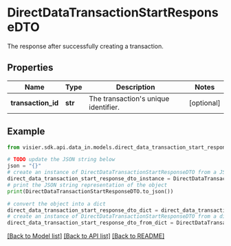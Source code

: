 # DirectDataTransactionStartResponseDTO

The response after successfully creating a transaction.

## Properties

Name | Type | Description | Notes
------------ | ------------- | ------------- | -------------
**transaction_id** | **str** | The transaction&#39;s unique identifier. | [optional] 

## Example

```python
from visier.sdk.api.data_in.models.direct_data_transaction_start_response_dto import DirectDataTransactionStartResponseDTO

# TODO update the JSON string below
json = "{}"
# create an instance of DirectDataTransactionStartResponseDTO from a JSON string
direct_data_transaction_start_response_dto_instance = DirectDataTransactionStartResponseDTO.from_json(json)
# print the JSON string representation of the object
print(DirectDataTransactionStartResponseDTO.to_json())

# convert the object into a dict
direct_data_transaction_start_response_dto_dict = direct_data_transaction_start_response_dto_instance.to_dict()
# create an instance of DirectDataTransactionStartResponseDTO from a dict
direct_data_transaction_start_response_dto_from_dict = DirectDataTransactionStartResponseDTO.from_dict(direct_data_transaction_start_response_dto_dict)
```
[[Back to Model list]](../README.md#documentation-for-models) [[Back to API list]](../README.md#documentation-for-api-endpoints) [[Back to README]](../README.md)


